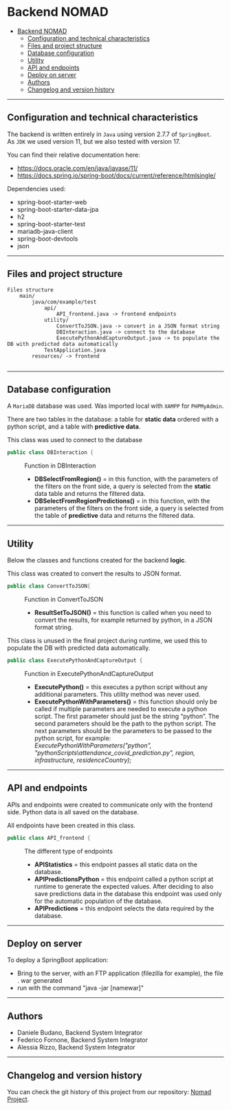 # Backend NOMAD

- [Backend NOMAD](#backend-nomad)
  - [Configuration and technical characteristics](#configuration-and-technical-characteristics)
  - [Files and project structure](#files-and-project-structure)
  - [Database configuration](#database-configuration)
  - [Utility](#utility)
  - [API and endpoints](#api-and-endpoints)
  - [Deploy on server](#deploy-on-server)
  - [Authors](#authors)
  - [Changelog and version history](#changelog-and-version-history)

---
## Configuration and technical characteristics
The backend is written entirely in `Java` using version 2.7.7 of `SpringBoot`.  
As `JDK` we used version 11, but we also tested with version 17.

You can find their relative documentation here:
- https://docs.oracle.com/en/java/javase/11/
- https://docs.spring.io/spring-boot/docs/current/reference/htmlsingle/

Dependencies used:
- spring-boot-starter-web
- spring-boot-starter-data-jpa
- h2
- spring-boot-starter-test
- mariadb-java-client
- spring-boot-devtools
- json

---
## Files and project structure

```
Files structure
    main/
        java/com/example/test
            api/
                API_frontend.java -> frontend endpoints
            utility/
                ConvertToJSON.java -> convert in a JSON format string
                DBInteraction.java -> connect to the database
                ExecutePythonAndCaptureOutput.java -> to populate the DB with predicted data automatically
            TestApplication.java
        resources/ -> frontend
            
```

---
## Database configuration
A `MariaDB` database was used.
Was imported local with `XAMPP` for `PHPMyAdmin`.

There are two tables in the database: a table for **static data** ordered with a python script, and a table with **predictive data**.

This class was used to connect to the database
```java
public class DBInteraction {    
```
<dl>
  <dd>
    Function in DBInteraction

  - **DBSelectFromRegion()** =  in this function, with the parameters of the filters on the front side, a query is selected from the **static** data table and returns the filtered data.
  - **DBSelectFromRegionPredictions()** = in this function, with the parameters of the filters on the front side, a query is selected from the table of **predictive** data and returns the filtered data.
  </dd>
</dl>


---
## Utility
Below the classes and functions created for the backend **logic**.

This class was created to convert the results to JSON format.

```java
public class ConvertToJSON{    
```

<dl>
  <dd>
    Function in ConvertToJSON

  - **ResultSetToJSON()** =  this function is called when you need to convert the results, for example returned by python, in a JSON format string.
  </dd>
</dl>

This class is unused in the final project during runtime, we used this to populate the DB with predicted data automatically.

```java
public class ExecutePythonAndCaptureOutput {   
```

<dl>
  <dd>
    Function in ExecutePythonAndCaptureOutput

  - **ExecutePython()** = this executes a python script without any additional parameters. This utility method was never used.
  - **ExecutePythonWithParameters()** = this function should only be called if multiple parameters are needed to execute a python script. The first parameter should just be the string “python”.  The second parameters should be the path to the python script. The next parameters should be the parameters to be passed to the python script, for example: 
  _ExecutePythonWithParameters("python", "pythonScripts\\attendance_covid_prediction.py", region, infrastructure, residenceCountry);_
  </dd>
</dl>

---
## API and endpoints
APIs and endpoints were created to communicate only with the frontend side. Python data is all saved on the database.

All endpoints have been created in this class.
```java
public class API_frontend {   
```
<dl>
  <dd>
    The different type of endpoints

  - **APIStatistics** = this endpoint passes all static data on the database.
  - **APIPredictionsPython** = this endpoint called a python script at runtime to generate the expected values. After deciding to also save predictions data in the database this endpoint was used only for the automatic population of the database.
  - **APIPredictions** = this endpoint selects the data required by the database.
  </dd>
</dl>

---
## Deploy on server
To deploy a SpringBoot application: 
- Bring to the server, with an FTP application (filezilla for example), the file . war generated
- run with the command "java -jar [namewar]"
---
## Authors
- Daniele Budano, Backend System Integrator
- Federico Fornone, Backend System Integrator
- Alessia Rizzo, Backend System Integrator

---
## Changelog and version history

You can check the git history of this project from our repository:
[Nomad Project](https://github.com/FedericoFornone/Laboratorio_Integrato).


